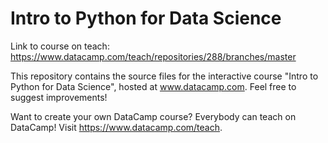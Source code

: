 # Intro to Python for Data Science

Link to course on teach: https://www.datacamp.com/teach/repositories/288/branches/master

This repository contains the source files for the interactive course "Intro to Python for Data Science", hosted at www.datacamp.com. Feel free to suggest improvements!

Want to create your own DataCamp course? Everybody can teach on DataCamp! Visit https://www.datacamp.com/teach.
